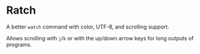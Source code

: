 
# Ratch

A better `watch` command with color, UTF-8, and scrolling support.

Allows scrolling with `j`/`k` or with the up/down arrow keys for long outputs of programs.
